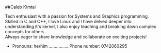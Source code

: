 
   ##Caleb Kimtai
   
   Tech enthusiast with a passion for Systems and Graphics programming. 
   Skilled in C and C++, I love Linux and I have delved deeper into understanding it's kernel, 
   I also enjoy teaching and breaking down complex concepts for others.   
   Always eager to share knowledge and collaborate on exciting projects!
   
   - Pronouns: he/him
   ................
   Phone number: 0742060295
     

<!---
Kimtai04-cloud/Kimtai04-cloud is a ✨ special ✨ repository because its `README.md` (this file) appears on your GitHub profile.
You can click the Preview link to take a look at your changes.
--->
